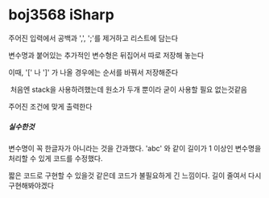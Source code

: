 # boj3568 iSharp

주어진 입력에서 공백과 ',', ';'를 제거하고 리스트에 담는다

변수명과 붙어있는 추가적인 변수형은 뒤집어서 따로 저장해 놓는다

이때, '[' 나 ']' 가 나올 경우에는 순서를 바꿔서 저장해준다

​	처음엔 stack을 사용하려했는데 원소가 두개 뿐이라 굳이 사용할 필요 없는것같음

주어진 조건에 맞게 출력한다

##### 실수한것

변수명이 꼭 한글자가 아니라는 것을 간과했다. 'abc' 와 같이 길이가 1 이상인 변수명을 처리할 수 있게 코드를 수정했다.

짧은 코드로 구현할 수 있을것 같은데 코드가 불필요하게 긴 느낌이다. 길이 줄여서 다시 구현해봐야겠다